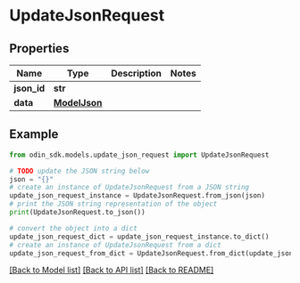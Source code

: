 # UpdateJsonRequest


## Properties

Name | Type | Description | Notes
------------ | ------------- | ------------- | -------------
**json_id** | **str** |  | 
**data** | [**ModelJson**](ModelJson.md) |  | 

## Example

```python
from odin_sdk.models.update_json_request import UpdateJsonRequest

# TODO update the JSON string below
json = "{}"
# create an instance of UpdateJsonRequest from a JSON string
update_json_request_instance = UpdateJsonRequest.from_json(json)
# print the JSON string representation of the object
print(UpdateJsonRequest.to_json())

# convert the object into a dict
update_json_request_dict = update_json_request_instance.to_dict()
# create an instance of UpdateJsonRequest from a dict
update_json_request_from_dict = UpdateJsonRequest.from_dict(update_json_request_dict)
```
[[Back to Model list]](../README.md#documentation-for-models) [[Back to API list]](../README.md#documentation-for-api-endpoints) [[Back to README]](../README.md)


